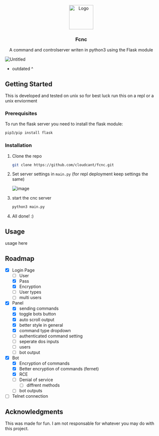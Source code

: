 <a name="readme-top"></a>
<br />
<div align="center">
  <a href="https://github.com/cloudcant/pyCNC/">
    <img src="https://user-images.githubusercontent.com/66269103/220436048-cf5c617b-3f09-40f7-bc10-dd055e60b520.png" alt="Logo" width="80" height="80">
  </a>
  <h3 align="center">Fcnc</h3>

  <p align="center">
    A command and controlserver writen in python3 using the Flask module
    <br />
  </p>
</div>

![Untitled](https://user-images.githubusercontent.com/66269103/220392562-8495df9e-6733-4484-9be5-db88552879c3.png)

- outdated ^

## Getting Started

This is developed and tested on unix so for best luck run this on a repl or a unix enviorment

### Prerequisites

To run the flask server you need to install the flask module: 
  ```sh
  pip3/pip install flask
  ```

### Installation


1. Clone the repo
   ```sh
   git clone https://github.com/cloudcant/fcnc.git
   ```
2. Set server settings in ```main.py``` (for repl deployment keep settings the same)

    ![image](https://user-images.githubusercontent.com/66269103/220188881-6eec179c-4ee9-4041-9679-30da36a05abd.png)

4. start the cnc server
   ```sh
   python3 main.py 
   ```
5. All done! :)

## Usage

usage here


<!-- ROADMAP -->
## Roadmap

- [X] Login Page
  - [ ] User
  - [X] Pass
  - [X] Encryption
  - [ ] User types
  - [ ] multi users
  
- [x] Panel
  - [X] sending commands
  - [X] toggle bots button
  - [X] auto scroll output
  - [X] better style in general
  - [X] command type dropdown
  - [ ] authenticated command setting
  - [ ] seperate dos inputs
  - [ ] users
  - [ ] bot output 
  
- [X] Bot
  - [X] Encryption of commands
  - [X] Better encryption of commands (fernet)
  - [X] RCE
  - [ ] Denial of service
    - [ ] diffrent methods
  - [ ] bot outputs
  
- [ ] Telnet connection

## Acknowledgments

This was made for fun. I am not responsable for whatever you may do with this project.

